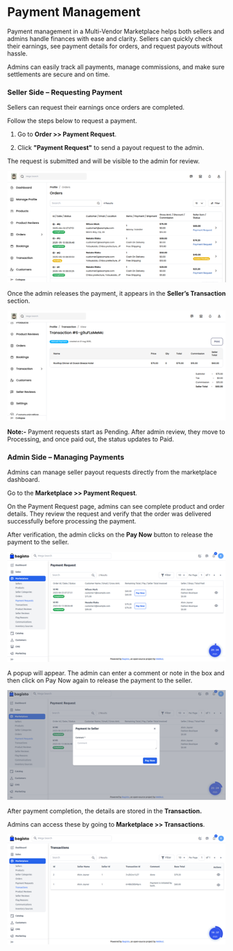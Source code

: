 # Payment Management 

Payment management in a Multi-Vendor Marketplace helps both sellers and admins handle finances with ease and clarity. Sellers can quickly check their earnings, see payment details for orders, and request payouts without hassle. 

Admins can easily track all payments, manage commissions, and make sure settlements are secure and on time.

### Seller Side – Requesting Payment

Sellers can request their earnings once orders are completed. 

Follow the steps below to request a payment.

1) Go to **Order >> Payment Request**.

2) Click **"Payment Request"** to send a payout request to the admin.

The request is submitted and will be visible to the admin for review.

![Template](../../assets/2.3.0/images/multi-vendor-marketplace/1-seller-payment-request-to-admin.png)

Once the admin releases the payment, it appears in the **Seller’s Transaction** section.

![Template](../../assets/2.3.0/images/multi-vendor-marketplace/2-seller-transtion.png)

**Note:-** Payment requests start as Pending. After admin review, they move to Processing, and once paid out, the status updates to Paid.

### Admin Side – Managing Payments

Admins can manage seller payout requests directly from the marketplace dashboard. 

Go to the **Marketplace >> Payment Request**.

On the Payment Request page, admins can see complete product and order details. They review the request and verify that the order was delivered successfully before processing the payment.

After verification, the admin clicks on the **Pay Now** button to release the payment to the seller.

![Template](../../assets/2.3.0/images/multi-vendor-marketplace/3-admin-payment-request-byseller.png)

A popup will appear. The admin can enter a comment or note in the box and then click on Pay Now again to release the payment to the seller.

![Template](../../assets/2.3.0/images/multi-vendor-marketplace/4-popup.png)

After payment completion, the details are stored in the **Transaction.** 

Admins can access these by going to **Marketplace >> Transactions**.

![Template](../../assets/2.3.0/images/multi-vendor-marketplace/5-admin-transaction.png)
